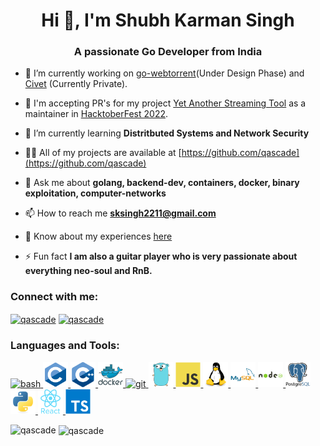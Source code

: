 <h1 align="center">Hi 👋, I'm Shubh Karman Singh</h1>
<h3 align="center">A passionate Go Developer from India</h3>

- 🔭 I’m currently working on [go-webtorrent](https://github.com/qascade/go-webtorrent)(Under Design Phase) and [Civet](https://github.com/ShisuiMadara/Civet) (Currently Private).

- 📝 I'm accepting PR's for my project [Yet Another Streaming Tool](https://github.com/qascade/yast) as a maintainer in [HacktoberFest 2022](https://hacktoberfest.com). 

- 🌱 I’m currently learning **Distritbuted Systems and Network Security**

- 👨‍💻 All of my projects are available at [https://github.com/qascade](https://github.com/qascade)

- 💬 Ask me about **golang, backend-dev, containers, docker, binary exploitation, computer-networks**

- 📫 How to reach me **sksingh2211@gmail.com**

- 📄 Know about my experiences [here](https://www.linkedin.com/in/qascade/details/featured/1635498603710/single-media-viewer?type=DOCUMENT&profileId=ACoAAC2XDjwBrlbO1kWE8OR8dZPjufa0Kes8BvY&lipi=urn%3Ali%3Apage%3Ad_flagship3_profile_view_base_featured_details%3BOuC44eb0TACf9475jso7Lw%3D%3D)

- ⚡ Fun fact **I am also a guitar player who is very passionate about everything neo-soul and RnB.**

<h3 align="left">Connect with me:</h3>
<p align="left">
<a href="https://twitter.com/qascade" target="blank"><img align="center" src="https://raw.githubusercontent.com/rahuldkjain/github-profile-readme-generator/master/src/images/icons/Social/twitter.svg" alt="qascade" height="30" width="40" /></a>
<a href="https://linkedin.com/in/qascade" target="blank"><img align="center" src="https://raw.githubusercontent.com/rahuldkjain/github-profile-readme-generator/master/src/images/icons/Social/linked-in-alt.svg" alt="qascade" height="30" width="40" /></a>
</p>

<h3 align="left">Languages and Tools:</h3>
<p align="left"> <a href="https://www.gnu.org/software/bash/" target="_blank" rel="noreferrer"> <img src="https://www.vectorlogo.zone/logos/gnu_bash/gnu_bash-icon.svg" alt="bash" width="40" height="40"/> </a> <a href="https://www.cprogramming.com/" target="_blank" rel="noreferrer"> <img src="https://raw.githubusercontent.com/devicons/devicon/master/icons/c/c-original.svg" alt="c" width="40" height="40"/> </a> <a href="https://www.w3schools.com/cpp/" target="_blank" rel="noreferrer"> <img src="https://raw.githubusercontent.com/devicons/devicon/master/icons/cplusplus/cplusplus-original.svg" alt="cplusplus" width="40" height="40"/> </a> <a href="https://www.docker.com/" target="_blank" rel="noreferrer"> <img src="https://raw.githubusercontent.com/devicons/devicon/master/icons/docker/docker-original-wordmark.svg" alt="docker" width="40" height="40"/> </a> <a href="https://git-scm.com/" target="_blank" rel="noreferrer"> <img src="https://www.vectorlogo.zone/logos/git-scm/git-scm-icon.svg" alt="git" width="40" height="40"/> </a> <a href="https://golang.org" target="_blank" rel="noreferrer"> <img src="https://raw.githubusercontent.com/devicons/devicon/master/icons/go/go-original.svg" alt="go" width="40" height="40"/> </a> <a href="https://developer.mozilla.org/en-US/docs/Web/JavaScript" target="_blank" rel="noreferrer"> <img src="https://raw.githubusercontent.com/devicons/devicon/master/icons/javascript/javascript-original.svg" alt="javascript" width="40" height="40"/> </a> <a href="https://www.linux.org/" target="_blank" rel="noreferrer"> <img src="https://raw.githubusercontent.com/devicons/devicon/master/icons/linux/linux-original.svg" alt="linux" width="40" height="40"/> </a> <a href="https://www.mysql.com/" target="_blank" rel="noreferrer"> <img src="https://raw.githubusercontent.com/devicons/devicon/master/icons/mysql/mysql-original-wordmark.svg" alt="mysql" width="40" height="40"/> </a> <a href="https://nodejs.org" target="_blank" rel="noreferrer"> <img src="https://raw.githubusercontent.com/devicons/devicon/master/icons/nodejs/nodejs-original-wordmark.svg" alt="nodejs" width="40" height="40"/> </a> <a href="https://www.postgresql.org" target="_blank" rel="noreferrer"> <img src="https://raw.githubusercontent.com/devicons/devicon/master/icons/postgresql/postgresql-original-wordmark.svg" alt="postgresql" width="40" height="40"/> </a> <a href="https://www.python.org" target="_blank" rel="noreferrer"> <img src="https://raw.githubusercontent.com/devicons/devicon/master/icons/python/python-original.svg" alt="python" width="40" height="40"/> </a> <a href="https://reactjs.org/" target="_blank" rel="noreferrer"> <img src="https://raw.githubusercontent.com/devicons/devicon/master/icons/react/react-original-wordmark.svg" alt="react" width="40" height="40"/> </a> <a href="https://www.typescriptlang.org/" target="_blank" rel="noreferrer"> <img src="https://raw.githubusercontent.com/devicons/devicon/master/icons/typescript/typescript-original.svg" alt="typescript" width="40" height="40"/> </a> </p>

<p><img align="left" src="https://github-readme-stats.vercel.app/api/top-langs?username=qascade&show_icons=true&locale=en&layout=compact" alt="qascade" /></p>

<p>&nbsp;<img align="center" src="https://github-readme-stats.vercel.app/api?username=qascade&show_icons=true&locale=en" alt="qascade" /></p>
